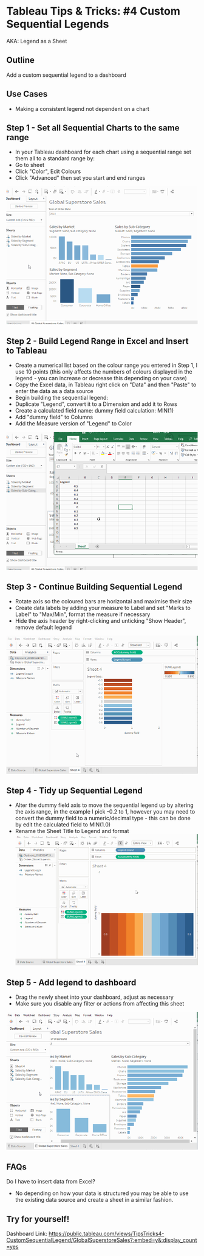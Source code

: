 # Tableau Tips & Tricks: #4 Custom Sequential Legends
AKA: Legend as a Sheet

## Outline

Add a custom sequential legend to a dashboard

## Use Cases
- Making a consistent legend not dependent on a chart

## Step 1 - Set all Sequential Charts to the same range
- In your Tableau dashboard for each chart using a sequential range set them all to a standard range by:
- Go to sheet
- Click "Color", Edit Colours
- Click "Advanced" then set you start and end ranges

![Step 1](gifs/t&t_04_sequential_legend/custom_seq_legend_1_set_seq_for_all.gif "Step 1")


## Step 2 - Build Legend Range in Excel and Insert to Tableau
- Create a numerical list based on the colour range you entered in Step 1, I use 10 points (this only affects the numbers of colours displayed in the legend - you can increase or decrease this depending on your case)
- Copy the Excel data, in Tableau right click on "Data" and then "Paste" to enter the data as a data source
- Begin building the sequential legend:
- Duplicate "Legend", convert it to a Dimension and add it to Rows
- Create a calculated field
     name: dummy field
     calculation: MIN(1)
- Add "dummy field" to Columns
- Add the Measure version of "Legend" to Color

![Step 2](gifs/t&t_04_sequential_legend/custom_seq_legend_2_excel_transfer.gif "Step 2")


## Step 3 - Continue Building Sequential Legend
- Rotate axis so the coloured bars are horizontal and maximise their size
- Create data labels by adding your measure to Label and set "Marks to Label" to "Max/Min", format the measure if necessary
- Hide the axis header by right-clicking and unticking "Show Header", remove default legend

![Step 3](gifs/t&t_04_sequential_legend/custom_seq_legend_3_build_seq.gif "Step 3")


## Step 4 - Tidy up Sequential Legend
- Alter the dummy field axis to move the sequential legend up by altering the axis range, in the example I pick -0.2 to 1, however you may need to convert the dummy field to a numeric/decimal type - this can be done by edit the calculated field to MIN(1.0)
- Rename the Sheet Title to Legend and format
![Step 4](gifs/t&t_04_sequential_legend/custom_seq_legend_4_tidy_up_seq.gif "Step 4")


## Step 5 - Add legend to dashboard
- Drag the newly sheet into your dashboard, adjust as necessary
- Make sure you disable any filter or actions from affecting this sheet

![Step 5](gifs/t&t_04_sequential_legend/custom_seq_legend_5_add_to_dash.gif "Step 5")

## FAQs

Do I have to insert data from Excel?

- No depending on how your data is structured you may be able to use the existing data source and create a sheet in a similar fashion. 

## Try for yourself!
Dashboard Link: https://public.tableau.com/views/TipsTricks4-CustomSequentialLegend/GlobalSuperstoreSales?:embed=y&:display_count=yes